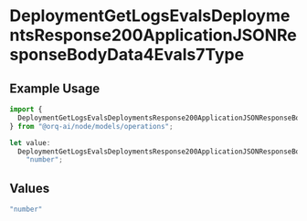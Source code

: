 # DeploymentGetLogsEvalsDeploymentsResponse200ApplicationJSONResponseBodyData4Evals7Type

## Example Usage

```typescript
import {
  DeploymentGetLogsEvalsDeploymentsResponse200ApplicationJSONResponseBodyData4Evals7Type,
} from "@orq-ai/node/models/operations";

let value:
  DeploymentGetLogsEvalsDeploymentsResponse200ApplicationJSONResponseBodyData4Evals7Type =
    "number";
```

## Values

```typescript
"number"
```